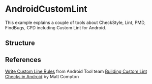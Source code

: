# AndroidCustomLint
This example explains a couple of tools about CheckStyle, Lint, PMD, FindBugs, CPD including Custom Lint for Android.

## Structure

## References
[Write Custom Line Rules](http://tools.android.com/tips/lint-custom-rules) from Android Tool team
[Building Custom Lint Checks in Android](https://www.bignerdranch.com/blog/building-custom-lint-checks-in-android/) by Matt Compton

 